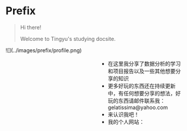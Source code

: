 # Prefix

> Hi there!
>
> Welcome to Tingyu's studying docsite.

<div style="display: flex; flex-direction: row-reverse;">
    <div style="flex: 1; padding: 20px;">
      <ul>
        <li>在这里我分享了数据分析的学习和项目报告以及一些其他想要分享的知识</li>
        <li>更多好玩的东西还在持续更新中，有任何想要分享的想法，好玩的东西请邮件联系我：gelatissima@yahoo.com</li>
        <li>来认识我吧！</li>
        <li>我的个人网站：</li>
      </ul>
    </div>
    <div style="flex: 1;">
        ![](../images/prefix/profile.png)
    </div>
</div>

